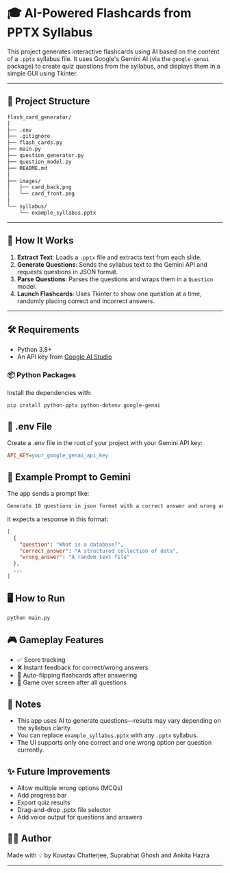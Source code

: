 # 🎓 AI-Powered Flashcards from PPTX Syllabus

This project generates interactive flashcards using AI based on the content of a `.pptx` syllabus file. It uses Google's Gemini AI (via the `google-genai` package) to create quiz questions from the syllabus, and displays them in a simple GUI using Tkinter.

---

## 📁 Project Structure

```bash
flash_card_generator/
│
├── .env
├── .gitignore
├── flash_cards.py
├── main.py
├── question_generator.py
├── question_model.py
├── README.md
│
├── images/
│   ├── card_back.png
│   └── card_front.png
│
└── syllabus/
    └── example_syllabus.pptx
```

---

## 🚀 How It Works

1. **Extract Text**: Loads a `.pptx` file and extracts text from each slide.
2. **Generate Questions**: Sends the syllabus text to the Gemini API and requests questions in JSON format.
3. **Parse Questions**: Parses the questions and wraps them in a `Question` model.
4. **Launch Flashcards**: Uses Tkinter to show one question at a time, randomly placing correct and incorrect answers.

---

## 🛠️ Requirements

-   Python 3.8+
-   An API key from [Google AI Studio](https://aistudio.google.com/app/apikey)

### 📦 Python Packages

Install the dependencies with:

```bash
pip install python-pptx python-dotenv google-genai
```

## 🔑 .env File

Create a .env file in the root of your project with your Gemini API key:

```ini
API_KEY=your_google_genai_api_key
```

## 🧠 Example Prompt to Gemini

The app sends a prompt like:

```bash
Generate 10 questions in json format with a correct answer and wrong answer from the syllabus: {SYLLABUS_TEXT}
```

It expects a response in this format:

```json
[
  {
    "question": "What is a database?",
    "correct_answer": "A structured collection of data",
    "wrong_answer": "A random text file"
  },
  ...
]
```

## 🖥️ How to Run

```bash
python main.py
```

## 🎮 Gameplay Features

-   ✅ Score tracking
-   ❌ Instant feedback for correct/wrong answers
-   🔄 Auto-flipping flashcards after answering
-   🛑 Game over screen after all questions

## 📌 Notes

-   This app uses AI to generate questions—results may vary depending on the syllabus clarity.
-   You can replace `example_syllabus.pptx` with any `.pptx` syllabus.
-   The UI supports only one correct and one wrong option per question currently.

## ✨ Future Improvements

-   Allow multiple wrong options (MCQs)
-   Add progress bar
-   Export quiz results
-   Drag-and-drop .pptx file selector
-   Add voice output for questions and answers

## 🧑‍💻 Author

Made with 💡 by Koustav Chatterjee, Suprabhat Ghosh and Ankita Hazra

---
